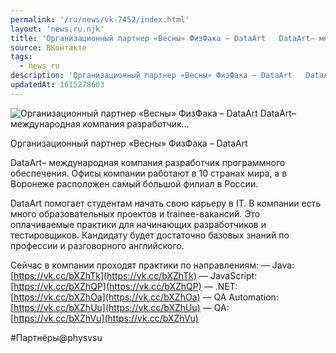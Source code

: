 ```yaml
---
permalink: '/ru/news/vk-7452/index.html'
layout: 'news.ru.njk'
title: 'Организационный партнер «Весны» ФизФака – DataArt   DataArt– международная компания разработчик…'
source: ВКонтакте
tags:
  - news_ru
description: 'Организационный партнер «Весны» ФизФака – DataArt   DataArt– международная компания разработчик…'
updatedAt: 1615278603
---
```

![Организационный партнер «Весны» ФизФака – DataArt   DataArt– международная компания разработчик…](https://sun9-41.userapi.com/sun9-26/impg/AE1R6tMG2xtIKIiYwvOMVrOIqRakZrH4jUuicg/jdzFYgoLCwo.jpg?size=1280x960&quality=96&sign=a8d3e58b3a05fa08102cfa42bf7a0dd1&c_uniq_tag=swuvqfJJEZp-frHrkd7iepfIFihR44cKn0XunqJqjyQ&type=album)

Организационный партнер «Весны» ФизФака – DataArt

DataArt– международная компания разработчик программного обеспечения. Офисы компании работают в 10 странах мира, а в Воронеже расположен самый большой филиал в России.

DataArt помогает студентам начать свою карьеру в IT. В компании есть много образовательных проектов и trainee-вакансий. Это оплачиваемые практики для начинающих разработчиков и тестировщиков. Кандидату будет достаточно базовых знаний по профессии и разговорного английского.

Сейчас в компании проходят практики по направлениям:
— Java: [https://vk.cc/bXZhTk](https://vk.cc/bXZhTk)
— JavaScript: [https://vk.cc/bXZhQP](https://vk.cc/bXZhQP)
— .NET: [https://vk.cc/bXZhOa](https://vk.cc/bXZhOa)
— QA Automation: [https://vk.cc/bXZhUu](https://vk.cc/bXZhUu)
— QA: [https://vk.cc/bXZhVu](https://vk.cc/bXZhVu)

#Партнёры@physvsu
